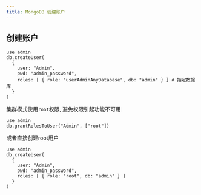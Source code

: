 ```yaml
---
title: MongoDB 创建账户
---
```


## 创建账户

```
use admin
db.createUser(
  {
    user: "Admin",
    pwd: "admin_password",
    roles: [ { role: "userAdminAnyDatabase", db: "admin" } ] # 指定数据库
  }
)
```

集群模式使用`root`权限, 避免权限引起功能不可用

```
use admin
db.grantRolesToUser("Admin", ["root"])
```

或者直接创建root用户

```
use admin
db.createUser(
  {
    user: "Admin",
    pwd: "admin_password",
    roles: [ { role: "root", db: "admin" } ]
  }
)
```
